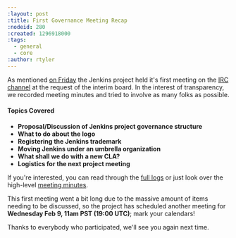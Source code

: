 ```yaml
---
:layout: post
:title: First Governance Meeting Recap
:nodeid: 280
:created: 1296918000
:tags:
  - general
  - core
:author: rtyler
---
```


As mentioned [on Friday](/content/governance-meeting-today) the Jenkins project held it's first meeting on the [IRC channel](/content/chat) at the request of the interim board. In the interest of transparency, we recorded meeting minutes and tried to involve as many folks as possible.

#### Topics Covered

- **Proposal/Discussion of Jenkins project governance structure**
- **What to do about the logo**
- **Registering the Jenkins trademark**
- **Moving Jenkins under an umbrella organization**
- **What shall we do with a new CLA?**
- **Logistics for the next project meeting**

If you're interested, you can read through the [full logs](http://meetings.jenkins-ci.org/jenkins/2011/jenkins.2011-02-04-23.02.log.html) or just look over the high-level [meeting minutes](http://meetings.jenkins-ci.org/jenkins/2011/jenkins.2011-02-04-23.02.html).

This first meeting went a bit long due to the massive amount of items needing to be discussed, so the project has scheduled another meeting for **Wednesday Feb 9, 11am PST (19:00 UTC)**; mark your calendars!

Thanks to everybody who participated, we'll see you again next time.
